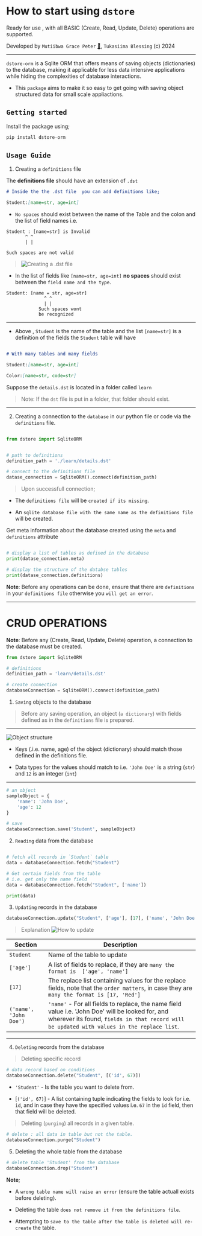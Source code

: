 # How to start using `dstore`

Ready for use , with all BASIC (Create, Read, Update, Delete) operations are supported.

Developed by `Mutiibwa Grace Peter` [🔗](https://gracepeter.pythonanywhere.com/), `Tukasiima Blessing` (c) 2024

---
`dstore-orm`  is a Sqlite ORM that offers means of saving objects (dictionaries) to the database, making it applicable for less data intensive applications while hiding the complexities of database interactions.

- This `package` aims to make it so easy to get going with saving object structured data for small scale appliactions.

## `Getting started`
Install the package using;
``` python
pip install dstore-orm
```

## `Usage Guide`

1. Creating a `definitions` file

The **definitions file** should have an extension of `.dst`

```markdown
# Inside the the .dst file  you can add definitions like;

Student:[name=str, age=int]
```

- `No spaces` should exist between the name of the Table and the colon and the list of field names i.e.

```
Student : [name=str] is Invalid
       ^ ^ 
       | |

Such spaces are not valid
```

> ![Creating a `.dst` file](https://gracepeter.pythonanywhere.com/static/dstore/dstore-dst.svg)

- In the list of fields like `[name=str, age=int]` **no spaces** should exist between the `field name and the type`.

```
Student: [name = str, age=str]
              ^ ^
              | |
            Such spaces wont
            be recognized
```

---

- Above , `Student` is the name of the table and the list `[name=str]` is a definition of the fields the `Student` table will have


```markdown

# With many tables and many fields

Student:[name=str, age=int]

Color:[name=str, code=str]

```

Suppose the `details.dst` is located in a folder called `learn`

> Note: If the `dst` file is  put in a folder, that folder should exist. 

---


2. Creating a connection to the `database` in our python file or code via the `definitions` file.

```python

from dstore import SqliteORM


# path to definitions
definition_path = './learn/details.dst'

# connect to the definitions file
datase_connection = SqliteORM().connect(definition_path)
```

> Upon successfull connection; 
- The `definitions file` will be `created if its missing`.

- An `sqlite database file with the same name as the definitions file` will be created.

Get meta information about the database created using the `meta` and `definitions` attribute
```python

# display a list of tables as defined in the database
print(datase_connection.meta)

# display the structure of the databse tables
print(datase_connection.definitions)
```

**Note**: Before any operations can be done, ensure that there are `definitions` in your `definitions file` otherwise you `will get an error`.

---

# CRUD OPERATIONS

**Note**: Before any (Create, Read, Update, Delete) operation, a connection to the database must be created.

```python
from dstore import SqliteORM

# definitions
definition_path = 'learn/details.dst'

# create connection
databaseConnection = SqliteORM().connect(definition_path)
```

1. `Saving` objects to the database

> Before any saving operation, an object (`a dictionary`) with fields defined as in the `definitions` file is prepared.
---
![Object structure](https://gracepeter.pythonanywhere.com/static/dstore/dstore-object.svg)

- Keys (.i.e. name, age) of the object (dictionary) should match those defined in the definitions file.

- Data types for the values should match to i.e. `'John Doe'` is a string (`str`) and `12` is an integer (`int`)
---

```python
# an object
sampleObject = {
    'name': 'John Doe',
    'age': 12
}

# save
databaseConnection.save('Student', sampleObject)
```

2. `Reading` data from the database

```python

# fetch all records in `Student` table
data = databaseConnection.fetch("Student")

```

```python
# Get certain fields from the table
# i.e. get only the name field
data = databaseConnection.fetch("Student", ['name'])

print(data)
```

3. `Updating` records in the database
```python
databaseConnection.update("Student", ['age'], [17], ('name', 'John Doe'))
```

> Explanation
![How to update](https://gracepeter.pythonanywhere.com/static/dstore/dstore-update.svg)


|Section|Description|
|---|---|
|`Student`|Name of the table to update|
|`['age']`| A list of fields to replace, if they are `many the format is  ['age', 'name']`|
|`[17]`| The replace list containing values for the replace fields, note that the `order matters`, in case they are `many the format is [17, 'Red']`|
|`('name', 'John Doe')`| `'name'` - For all fields to replace, the name field value i.e. 'John Doe' will  be looked for, and wherever its found, `fields in that record will be updated with values in the replace list`. |

---



4. `Deleting` records from the database
> Deleting specific record
```python
# data record based on conditions
databaseConnection.delete("Student", [('id', 67)])
```

- `'Student'` - Is the table you want to delete from.

- [`('id', 67)`] - A list containing tuple indicating the fields to look for i.e. `id`, and in case they have the specified values i.e. `67` in the `id` field, then that field will be deleted.

> Deleting (`purging`) all records in a given table.

```python
# delete : all data in table but not the table.
databaseConnection.purge("Student")
```

5. Deleting the whole table from the database
```python
# delete table 'Student' from the database
databaseConnection.drop("Student")
```

**Note**;
- A `wrong table name will raise an error` (ensure the table actuall exists before deleting).

- Deleting the table `does not remove it from the definitions file`.

- Attempting to `save to the table after the table is deleted will re-create` the table.
